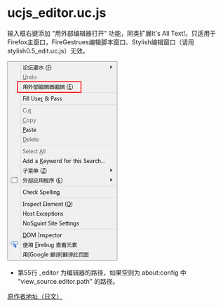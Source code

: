 ucjs_editor.uc.js
=================

输入框右键添加 "用外部编辑器打开" 功能，同类扩展It's All Text!。只适用于Firefox主窗口，FireGestrues编辑脚本窗口、Stylish编辑窗口（请用stylish0.5\_edit.uc.js）无效。

![](externalEditor.png)

 - 第55行 \_editor 为编辑器的路径，如果空则为 about:config 中 "view_source.editor.path" 的路径。


 [原作者地址（日文）](https://github.com/alice0775/userChrome.js/blob/master/010-ucjs_editor.uc.js)